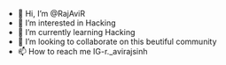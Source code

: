 - 👋 Hi, I’m @RajAviR
- 👀 I’m interested in Hacking
- 🌱 I’m currently learning Hacking 
- 💞️ I’m looking to collaborate on this beutiful community
- 📫 How to reach me IG-r._avirajsinh

<!---
RajAviR/RajAviR is a ✨ special ✨ repository because its `README.md` (this file) appears on your GitHub profile.
You can click the Preview link to take a look at your changes.
--->
